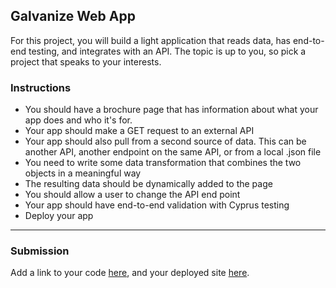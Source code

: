 ## Galvanize Web App

For this project, you will build a light application that reads data, has end-to-end testing, and integrates with an API. The topic is up to you, so pick a project that speaks to your interests.

### Instructions

* You should have a brochure page that has information about what your app does and who it's for.
* Your app should make a GET request to an external API
* Your app should also pull from a second source of data. This can be another API, another endpoint on the same API, or from a local .json file
* You need to write some data transformation that combines the two objects in a meaningful way
* The resulting data should be dynamically added to the page
* You should allow a user to change the API end point
* Your app should have end-to-end validation with Cyprus testing
* Deploy your app

---

### Submission

Add a link to your code [here](#), and your deployed site [here](#).
